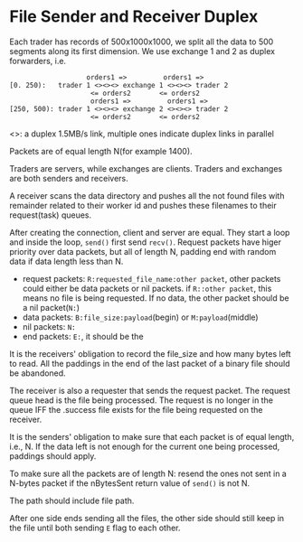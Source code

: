 # File Sender and Receiver Duplex
Each trader has records of 500x1000x1000, we split all the data to 500 segments along its first dimension. We use exchange 1 and 2 as duplex forwarders, i.e.
```
                   orders1 =>         orders1 =>
[0. 250):   trader 1 <><><> exchange 1 <><><> trader 2
                    <= orders2       <= orders2
                    orders1 =>         orders1 =>
[250, 500): trader 1 <><><> exchange 2 <><><> trader 2
                    <= orders2       <= orders2
```

<>: a duplex 1.5MB/s link, multiple ones indicate duplex links in parallel

Packets are of equal length N(for example 1400).

Traders are servers, while exchanges are clients. Traders and exchanges are both senders and receivers.

A receiver scans the data directory and pushes all the not found files with remainder related to their worker id and pushes these filenames to their request(task) queues.

After creating the connection, client and server are equal. They start a loop and inside the loop, `send()` first send `recv()`. Request packets have higer priority over data packets, but all of length N, padding end with random data if data length less than N.

- request packets: `R:requested_file_name:other packet`, other packets could either be data packets or nil packets. if `R::other packet`, this means no file is being requested. If no data, the other packet should be a nil packet(`N:`)
- data packets: `B:file_size:payload`(begin) or `M:payload`(middle)
- nil packets: `N:`
- end packets: `E:`, it should be the 


It is the receivers' obligation to record the file_size and how many bytes left to read. All the paddings in the end of the last packet of a binary file should be abandoned.

The receiver is also a requester that sends the request packet. The request queue head is the file being processed. The request is no longer in the queue IFF the .success file exists for the file being requested on the receiver.

It is the senders' obligation to make sure that each packet is of equal length, i.e., N. If the data left is not enough for the current one being processed, paddings should apply.

To make sure all the packets are of length N: resend the ones not sent in a N-bytes packet if the nBytesSent return value of `send()` is not N.


The path should include file path.

After one side ends sending all the files, the other side should still keep in the file until both sending `E` flag to each other.
